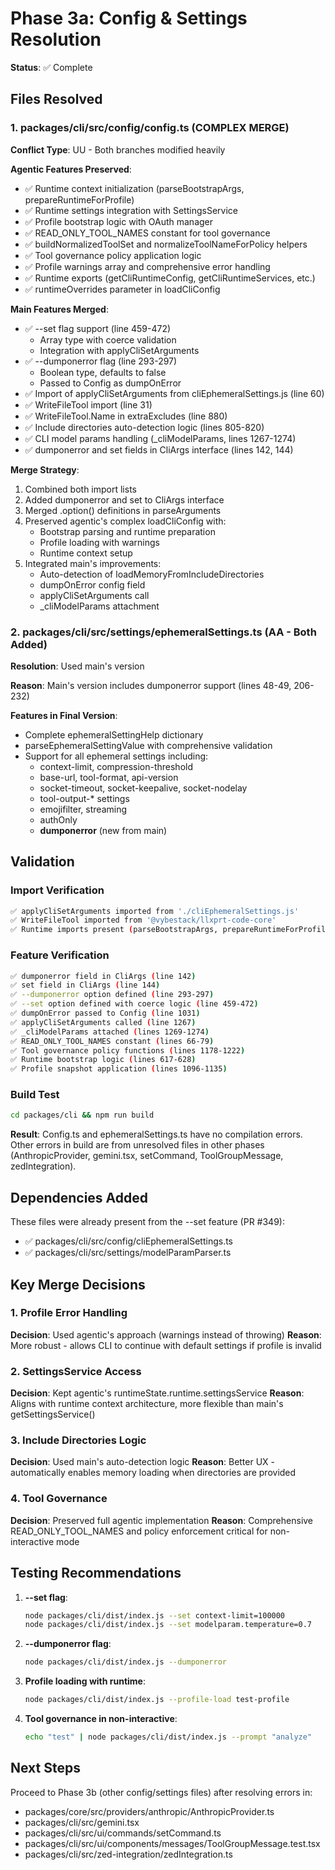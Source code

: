 # Phase 3a: Config & Settings Resolution

**Status**: ✅ Complete

## Files Resolved

### 1. packages/cli/src/config/config.ts (COMPLEX MERGE)

**Conflict Type**: UU - Both branches modified heavily

**Agentic Features Preserved**:
- ✅ Runtime context initialization (parseBootstrapArgs, prepareRuntimeForProfile)
- ✅ Runtime settings integration with SettingsService
- ✅ Profile bootstrap logic with OAuth manager
- ✅ READ_ONLY_TOOL_NAMES constant for tool governance
- ✅ buildNormalizedToolSet and normalizeToolNameForPolicy helpers
- ✅ Tool governance policy application logic
- ✅ Profile warnings array and comprehensive error handling
- ✅ Runtime exports (getCliRuntimeConfig, getCliRuntimeServices, etc.)
- ✅ runtimeOverrides parameter in loadCliConfig

**Main Features Merged**:
- ✅ --set flag support (line 459-472)
  - Array type with coerce validation
  - Integration with applyCliSetArguments
- ✅ --dumponerror flag (line 293-297)
  - Boolean type, defaults to false
  - Passed to Config as dumpOnError
- ✅ Import of applyCliSetArguments from cliEphemeralSettings.js (line 60)
- ✅ WriteFileTool import (line 31)
- ✅ WriteFileTool.Name in extraExcludes (line 880)
- ✅ Include directories auto-detection logic (lines 805-820)
- ✅ CLI model params handling (_cliModelParams, lines 1267-1274)
- ✅ dumponerror and set fields in CliArgs interface (lines 142, 144)

**Merge Strategy**:
1. Combined both import lists
2. Added dumponerror and set to CliArgs interface
3. Merged .option() definitions in parseArguments
4. Preserved agentic's complex loadCliConfig with:
   - Bootstrap parsing and runtime preparation
   - Profile loading with warnings
   - Runtime context setup
5. Integrated main's improvements:
   - Auto-detection of loadMemoryFromIncludeDirectories
   - dumpOnError config field
   - applyCliSetArguments call
   - _cliModelParams attachment

### 2. packages/cli/src/settings/ephemeralSettings.ts (AA - Both Added)

**Resolution**: Used main's version

**Reason**: Main's version includes dumponerror support (lines 48-49, 206-232)

**Features in Final Version**:
- Complete ephemeralSettingHelp dictionary
- parseEphemeralSettingValue with comprehensive validation
- Support for all ephemeral settings including:
  - context-limit, compression-threshold
  - base-url, tool-format, api-version
  - socket-timeout, socket-keepalive, socket-nodelay
  - tool-output-* settings
  - emojifilter, streaming
  - authOnly
  - **dumponerror** (new from main)

## Validation

### Import Verification
```bash
✅ applyCliSetArguments imported from './cliEphemeralSettings.js'
✅ WriteFileTool imported from '@vybestack/llxprt-code-core'
✅ Runtime imports present (parseBootstrapArgs, prepareRuntimeForProfile, etc.)
```

### Feature Verification
```bash
✅ dumponerror field in CliArgs (line 142)
✅ set field in CliArgs (line 144)
✅ --dumponerror option defined (line 293-297)
✅ --set option defined with coerce logic (line 459-472)
✅ dumpOnError passed to Config (line 1031)
✅ applyCliSetArguments called (line 1267)
✅ _cliModelParams attached (lines 1269-1274)
✅ READ_ONLY_TOOL_NAMES constant (lines 66-79)
✅ Tool governance policy functions (lines 1178-1222)
✅ Runtime bootstrap logic (lines 617-628)
✅ Profile snapshot application (lines 1096-1135)
```

### Build Test
```bash
cd packages/cli && npm run build
```

**Result**: Config.ts and ephemeralSettings.ts have no compilation errors.
Other errors in build are from unresolved files in other phases (AnthropicProvider, gemini.tsx, setCommand, ToolGroupMessage, zedIntegration).

## Dependencies Added
These files were already present from the --set feature (PR #349):
- ✅ packages/cli/src/config/cliEphemeralSettings.ts
- ✅ packages/cli/src/settings/modelParamParser.ts

## Key Merge Decisions

### 1. Profile Error Handling
**Decision**: Used agentic's approach (warnings instead of throwing)
**Reason**: More robust - allows CLI to continue with default settings if profile is invalid

### 2. SettingsService Access
**Decision**: Kept agentic's runtimeState.runtime.settingsService
**Reason**: Aligns with runtime context architecture, more flexible than main's getSettingsService()

### 3. Include Directories Logic
**Decision**: Used main's auto-detection logic
**Reason**: Better UX - automatically enables memory loading when directories are provided

### 4. Tool Governance
**Decision**: Preserved full agentic implementation
**Reason**: Comprehensive READ_ONLY_TOOL_NAMES and policy enforcement critical for non-interactive mode

## Testing Recommendations

1. **--set flag**:
   ```bash
   node packages/cli/dist/index.js --set context-limit=100000
   node packages/cli/dist/index.js --set modelparam.temperature=0.7
   ```

2. **--dumponerror flag**:
   ```bash
   node packages/cli/dist/index.js --dumponerror
   ```

3. **Profile loading with runtime**:
   ```bash
   node packages/cli/dist/index.js --profile-load test-profile
   ```

4. **Tool governance in non-interactive**:
   ```bash
   echo "test" | node packages/cli/dist/index.js --prompt "analyze"
   ```

## Next Steps
Proceed to Phase 3b (other config/settings files) after resolving errors in:
- packages/core/src/providers/anthropic/AnthropicProvider.ts
- packages/cli/src/gemini.tsx
- packages/cli/src/ui/commands/setCommand.ts
- packages/cli/src/ui/components/messages/ToolGroupMessage.test.tsx
- packages/cli/src/zed-integration/zedIntegration.ts
